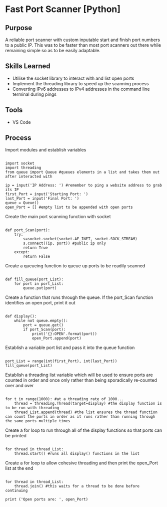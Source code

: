 # Fast Port Scanner [Python]

## Purpose

A reliable port scanner with custom inputable start and finish port numbers to a public IP. This was to be faster than most port scanners out there while remaining simple so as to be easily adaptable.

## Skills Learned

- Utilise the socket library to interact with and list open ports
- Implement the threading library to speed up the scanning process
- Converting IPv6 addresses to IPv4 addresses in the command line terminal during pings

## Tools

- VS Code

## Process

Import modules and establish variables

```

import socket
import threading
from queue import Queue #queues elements in a list and takes them out after interacted with

ip = input('IP Address: ') #remember to ping a website address to grab its IP
first_Port = input('Starting Port: ')
last_Port = input('Final Port: ')
queue = Queue()
open_Port = [] #empty list to be appended with open ports

```

Create the main port scanning function with socket

```

def port_Scan(port):
    try:
        s=socket.socket(socket.AF_INET, socket.SOCK_STREAM)
        s.connect((ip, port)) #public ip only
        return True
    except:   
        return False

```

Create a queueing function to queue up ports to be readily scanned

```

def fill_queue(port_List):
    for port in port_List:
        queue.put(port)

```

Create a function that runs through the queue. If the port_Scan function identifies an open port, print it out

```

def display():
    while not queue.empty():
        port = queue.get()
        if port_Scan(port):
            print('{}:OPEN'.format(port))
            open_Port.append(port)

```

Establish a variable port list and pass it into the queue function

```

port_List = range(int(first_Port), int(last_Port))
fill_queue(port_List)

```

Establish a threading list variable which will be used to ensure ports are counted in order and once only rather than being sporadically re-counted over and over

```

for t in range(1000): #at a threading rate of 1000...
    thread = threading.Thread(target=display) #the display function is to be run with threading
    thread_List.append(thread) #the list ensures the thread function can count the ports in order as it runs rather than running through the same ports multiple times

```

Create a for loop to run through all of the display functions so that ports can be printed

```

for thread in thread_List:
    thread.start() #runs all display() functions in the list

```

Create a for loop to allow cohesive threading and then print the open_Port list at the end

```

for thread in thread_List:
    thread.join() #this waits for a thread to be done before continuing

print ('Open ports are: ', open_Port)

```







